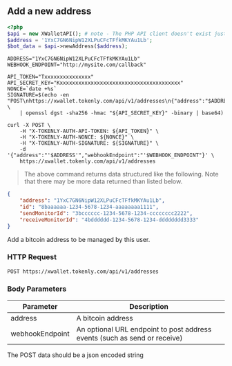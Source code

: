 ## Add a new address

```php
<?php
$api = new XWalletAPI(); # note - The PHP API client doesn't exist just yet
$address = '1YxC7GN6NipW12XLPuCFcTFfkMKYAu1Lb';
$bot_data = $api->newAddress($address);
```

```shell
ADDRESS="1YxC7GN6NipW12XLPuCFcTFfkMKYAu1Lb"
WEBHOOK_ENDPOINT="http://mysite.com/callback"

API_TOKEN="Txxxxxxxxxxxxxxx"
API_SECRET_KEY="Kxxxxxxxxxxxxxxxxxxxxxxxxxxxxxxxxxxxxxxx"
NONCE=`date +%s`
SIGNATURE=$(echo -en "POST\nhttps://xwallet.tokenly.com/api/v1/addresses\n{"address":"$ADDRESS","webhookEndpoint":"$WEBHOOK_ENDPOINT"}\n${API_TOKEN}\n${NONCE}" \
    | openssl dgst -sha256 -hmac "${API_SECRET_KEY}" -binary | base64)

curl -X POST \
    -H "X-TOKENLY-AUTH-API-TOKEN: ${API_TOKEN}" \
    -H "X-TOKENLY-AUTH-NONCE: ${NONCE}" \
    -H "X-TOKENLY-AUTH-SIGNATURE: ${SIGNATURE}" \
    -d '{"address":"'$ADDRESS'","webhookEndpoint":"'$WEBHOOK_ENDPOINT"}' \
    https://xwallet.tokenly.com/api/v1/addresses
```

> The above command returns data structured like the following.  Note that there may be more data returned than listed below.

```json
{
    "address": "1YxC7GN6NipW12XLPuCFcTFfkMKYAu1Lb",
    "id": "8baaaaaa-1234-5678-1234-aaaaaaaa1111",
    "sendMonitorId": "3bcccccc-1234-5678-1234-cccccccc2222",
    "receiveMonitorId": "4bdddddd-1234-5678-1234-dddddddd3333"
}
```


Add a bitcoin address to be managed by this user.

### HTTP Request

`POST https://xwallet.tokenly.com/api/v1/addresses`


### Body Parameters

Parameter       | Description
---------       | -----------
address         | A bitcoin address
webhookEndpoint | An optional URL endpoint to post address events (such as send or receive)

<aside class="notice">The POST data should be a json encoded string</aside>
